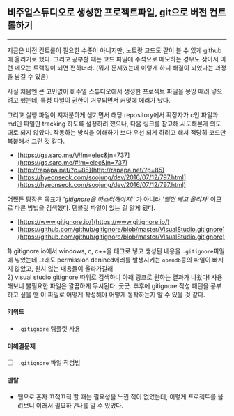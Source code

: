 ## 비주얼스튜디오로 생성한 프로젝트파일, git으로 버전 컨트롤하기

---

지금은 버전 컨트롤이 필요한 수준이 아니지만, 노트랑 코드도 같이 볼 수 있게 github에 올리기로 했다. 그리고 공부할 때는 코드 파일에 주석으로 메모하는 경우도 잦아서 이런 메모는 트랙킹이 되면 편하더라. \(뭐가 문제였는데 이렇게 하니 해결이 되었다는 과정을 남길 수 있음\)

사실 처음엔 큰 고민없이 비주얼 스튜디오에서 생성한 프로젝트 파일을 몽땅 때려 넣으려고 했는데, 특정 파일이 권한이 거부되면서 커밋에 에러가 났다.

그리고 실행 파일이 지저분하게 생기면서 해당 repository에서 확장자가 c인 파일과 md인 파일만 tracking 하도록 설정하려 했으나, 다음 링크를 참고해 시도해본게 의도대로 되지 않았다. 작동하는 방식을 이해하기 보다 우선 되게 하려고 해서 적당히 코드만 복붙해서 그런 것 같다.

* [https://gs.saro.me/\#!m=elec&jn=737](https://gs.saro.me/#!m=elec&jn=737)
* [http://rapapa.net/?p=85](http://rapapa.net/?p=85)
* [https://hyeonseok.com/soojung/dev/2016/07/12/797.html](https://hyeonseok.com/soojung/dev/2016/07/12/797.html)

어쨌든 당장은 목표가 _'gitignore을 마스터해야지!'_ 가 아니라 _'뺄껀 빼고 올리자'_ 이므로 다른 방법을 검색했다. 템블릿 파일이 있는 걸 알게 됐다.

* [https://www.gitignore.io/](https://www.gitignore.io/)
* [https://github.com/github/gitignore/blob/master/VisualStudio.gitignore](https://github.com/github/gitignore/blob/master/VisualStudio.gitignore)

1\) gitignore.io에서 windows, c, c++을 태그로 넣고 생성된 내용을 `.gitignore`파일에 넣었는데 그래도 permission denined에러를 발생시키는 `opendb`등의 파일이 빠지지 않았고, 원치 않는 내용들이 올라가길래  
2\) visual studio gitignore 따위로 검색하니 아래 링크로 원하는 결과가 나왔다! 사용해보니 불필요한 파일은 깔끔하게 무시된다. 굿굿. 추후에 gitignore 작성 패턴을 공부하고 싶을 땐 이 파일로 어떻게 작성해야 어떻게 동작하는지 알 수 있을 것 같다.

#### 키워드

* `.gitignore` 템플릿 사용

#### 미해결문제

* [ ] `.gitignore` 파일 작성법

#### 멘탈

* 웹으로 혼자 끄적끄적 할 때는 필요성을 느낀 적이 없었는데, 이렇게 프로젝트를 올려보니 이래서 필요하구나를 알 수 있었다.



